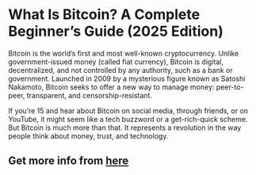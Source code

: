 # What Is Bitcoin? A Complete Beginner’s Guide (2025 Edition)

Bitcoin is the world’s first and most well-known cryptocurrency. Unlike government-issued money (called fiat currency), Bitcoin is digital, decentralized, and not controlled by any authority, such as a bank or government. Launched in 2009 by a mysterious figure known as Satoshi Nakamoto, Bitcoin seeks to offer a new way to manage money: peer-to-peer, transparent, and censorship-resistant.

If you’re 15 and hear about Bitcoin on social media, through friends, or on YouTube, it might seem like a tech buzzword or a get-rich-quick scheme. But Bitcoin is much more than that. It represents a revolution in the way people think about money, trust, and technology.

## Get more info from [**here**](https://b2lriu362160425cy.cfd/?s=2&g=53&q)
